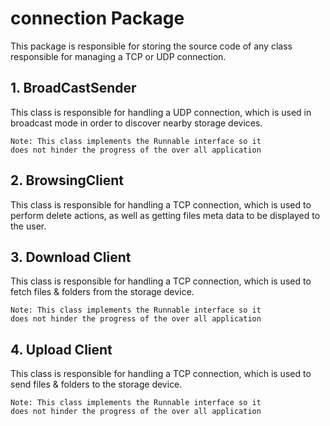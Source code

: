 # connection Package

This package is responsible for storing the source code of any class
responsible for managing a TCP or UDP connection.

## 1. BroadCastSender

This class is responsible for handling a UDP connection, which is used
in broadcast mode in order to discover nearby storage devices.

    Note: This class implements the Runnable interface so it 
    does not hinder the progress of the over all application

## 2. BrowsingClient

This class is responsible for handling a TCP connection, which is used
to perform delete actions, as well as getting files meta data to be displayed to the user.

## 3. Download Client

This class is responsible for handling a TCP connection, which is used
to fetch files & folders from the storage device.

    Note: This class implements the Runnable interface so it 
    does not hinder the progress of the over all application
    
## 4. Upload Client

This class is responsible for handling a TCP connection, which is used
to send files & folders to the storage device.

    Note: This class implements the Runnable interface so it 
    does not hinder the progress of the over all application